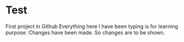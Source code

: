 # Test
First project in Github
Everything here I have been typing is for learning purpose.
Changes have been made. So changes are to be shown.
